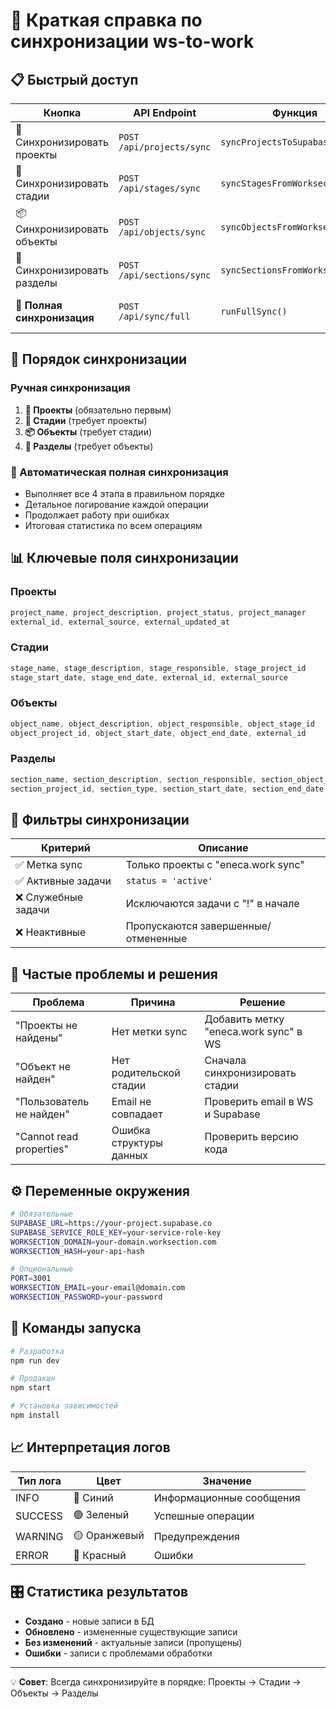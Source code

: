 # 🚀 Краткая справка по синхронизации ws-to-work

## 📋 Быстрый доступ

| Кнопка | API Endpoint | Функция | Источник → Цель |
|--------|-------------|---------|-----------------|
| 🏢 Синхронизировать проекты | `POST /api/projects/sync` | `syncProjectsToSupabase()` | WS Projects → SB Managers/Projects |
| 🎯 Синхронизировать стадии | `POST /api/stages/sync` | `syncStagesFromWorksection()` | WS Tasks L1 → SB Stages |
| 📦 Синхронизировать объекты | `POST /api/objects/sync` | `syncObjectsFromWorksection()` | WS Tasks L2 → SB Objects |
| 📑 Синхронизировать разделы | `POST /api/sections/sync` | `syncSectionsFromWorksection()` | WS Tasks L3 → SB Sections |
| **🚀 Полная синхронизация** | `POST /api/sync/full` | `runFullSync()` | **Все данные в правильном порядке** |

## 🔄 Порядок синхронизации

### Ручная синхронизация
1. **🏢 Проекты** (обязательно первым)
2. **🎯 Стадии** (требует проекты)
3. **📦 Объекты** (требует стадии)
4. **📑 Разделы** (требует объекты)

### 🚀 Автоматическая полная синхронизация
- Выполняет все 4 этапа в правильном порядке
- Детальное логирование каждой операции
- Продолжает работу при ошибках
- Итоговая статистика по всем операциям

## 📊 Ключевые поля синхронизации

### Проекты
```javascript
project_name, project_description, project_status, project_manager
external_id, external_source, external_updated_at
```

### Стадии  
```javascript
stage_name, stage_description, stage_responsible, stage_project_id
stage_start_date, stage_end_date, external_id, external_source
```

### Объекты
```javascript
object_name, object_description, object_responsible, object_stage_id
object_project_id, object_start_date, object_end_date, external_id
```

### Разделы
```javascript
section_name, section_description, section_responsible, section_object_id
section_project_id, section_type, section_start_date, section_end_date, external_id
```

## 🎯 Фильтры синхронизации

| Критерий | Описание |
|----------|----------|
| ✅ Метка sync | Только проекты с "eneca.work sync" |
| ✅ Активные задачи | `status = 'active'` |
| ❌ Служебные задачи | Исключаются задачи с "!" в начале |
| ❌ Неактивные | Пропускаются завершенные/отмененные |

## 🚨 Частые проблемы и решения

| Проблема | Причина | Решение |
|----------|---------|---------|
| "Проекты не найдены" | Нет метки sync | Добавить метку "eneca.work sync" в WS |
| "Объект не найден" | Нет родительской стадии | Сначала синхронизировать стадии |
| "Пользователь не найден" | Email не совпадает | Проверить email в WS и Supabase |
| "Cannot read properties" | Ошибка структуры данных | Проверить версию кода |

## ⚙️ Переменные окружения

```bash
# Обязательные
SUPABASE_URL=https://your-project.supabase.co
SUPABASE_SERVICE_ROLE_KEY=your-service-role-key
WORKSECTION_DOMAIN=your-domain.worksection.com
WORKSECTION_HASH=your-api-hash

# Опциональные
PORT=3001
WORKSECTION_EMAIL=your-email@domain.com
WORKSECTION_PASSWORD=your-password
```

## 🔧 Команды запуска

```bash
# Разработка
npm run dev

# Продакшн
npm start

# Установка зависимостей
npm install
```

## 📈 Интерпретация логов

| Тип лога | Цвет | Значение |
|----------|------|----------|
| INFO | 🔵 Синий | Информационные сообщения |
| SUCCESS | 🟢 Зеленый | Успешные операции |
| WARNING | 🟡 Оранжевый | Предупреждения |
| ERROR | 🔴 Красный | Ошибки |

## 🎛️ Статистика результатов

- **Создано** - новые записи в БД
- **Обновлено** - измененные существующие записи  
- **Без изменений** - актуальные записи (пропущены)
- **Ошибки** - записи с проблемами обработки

---

💡 **Совет**: Всегда синхронизируйте в порядке: Проекты → Стадии → Объекты → Разделы 